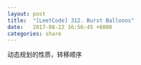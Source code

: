 ```yaml
---
layout: post
title:  "[LeetCode] 312. Burst Balloons"
date:   2017-08-22 16:56:45 +0800
categories: share
---
```


动态规划的性质，转移顺序
